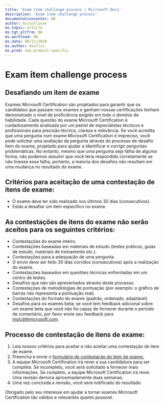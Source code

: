 ```yaml
---
title: 'Exam item challenge process | Microsoft Docs'
description: 'Exam item challenge process' 
documentationcenter: NA 
author: micsullivan
ms.topic: article
ms.tgt_pltfrm: NA
ms.workload: NA
ms.date: 08/11/2020
ms.author: msulliv
ms.prod: non-product-specific
---
```

# Exam item challenge process

## Desafiando um item de exame

Exames Microsoft Certification são projetados para garantir que os candidatos que passam nos exames e ganham nossas certificações tenham demonstrado o nível de proficiência exigido em todo o domínio de habilidade. Cada questão do exame Microsoft Certification é cuidadosamente analisada por um painel de especialistas técnicos e profissionais para precisão técnica, clareza e relevância. Se você acredita que uma pergunta num exame Microsoft Certification é impreciso, você pode solicitar uma avaliação da pergunta através do processo de desafio item do exame, projetado para ajudar a identificar e corrigir perguntas problemáticas. No entanto, mesmo que uma pergunta seja falha de alguma forma, não podemos assumir que você teria respondido corretamente se não tivesse essa falha, portanto, a maioria dos desafios não resultam em uma mudança no resultado do exame.

## Critérios para aceitação de uma contestação de itens de exame:

- O exame deve ter sido realizado nos últimos 30 dias (consecutivos).
- Estás a desafiar um item específico no exame.

## As contestações de itens do exame não serão aceitos para os seguintes critérios:

- Contestações do exame inteiro.
- Contestações baseadas em materiais de estudo (testes práticos, guias de estudo, materiais de treinamento etc.).
- Contestações para a adequação de uma pergunta.
- O envio deve ser feito 30 dias corridos (consecutivos) após a realização do exame.
- Contestações baseados em questões técnicas enfrentadas em um centro de testes.
- Desafios que não são apresentados através deste processo.
- Contestações de metodologias de pontuação (por exemplo: o gráfico de barras não representa a pontuação real).
- Contestações do formato do exame (padrão, ordenado, adaptável).
- Desafios para os exames beta; se você tem feedback adicional sobre um exame beta que você não foi capaz de fornecer durante o período de comentário, por favor envie seu feedback para [mslcd@microsoft.com](mailto:mslcd@microsoft.com).

## Processo de contestação de itens de exame:

1. Leia nossos critérios para aceitar e não aceitar uma contestação de item de exame.
2. Preencha e envie o [formulário de contestação do item de exame.](https://forms.office.com/Pages/ResponsePage.aspx?id=v4j5cvGGr0GRqy180BHbR9SQgdTBB3hHnpJO6XSRH7RURDkwT0FBRjQ5TVpFMjZXMTUzOElISVdTTS4u)
3. A equipe Microsoft Certification irá rever a sua candidatura para ser completa. Se incompleto, você será solicitado a fornecer mais informações. Se completo, a equipe Microsoft Certification irá rever. Uma revisão demora aproximadamente duas semanas.
4. Uma vez concluída a revisão, você será notificado do resultado.

Obrigado pelo seu interesse em ajudar a tornar exames Microsoft Certification tão válidos e relevantes quanto possível.
